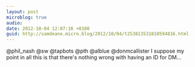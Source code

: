 ```yaml
---
layout: post
microblog: true
audio: 
date: 2012-10-04 12:07:16 +0100
guid: http://samdeane.micro.blog/2012/10/04/t253813531810594816.html
---
```

@phil_nash @sw @tapbots @pth @alblue @donmcallister I suppose my point in all this is that there's nothing wrong with having an ID for DM...
